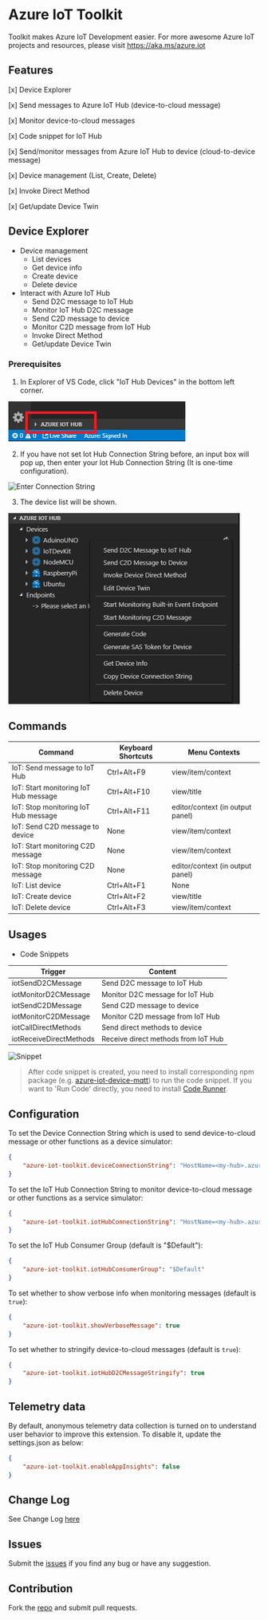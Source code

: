 # Azure IoT Toolkit

Toolkit makes Azure IoT Development easier. For more awesome Azure IoT projects and resources, please visit https://aka.ms/azure.iot

## Features

[x] Device Explorer

[x] Send messages to Azure IoT Hub (device-to-cloud message)

[x] Monitor device-to-cloud messages

[x] Code snippet for IoT Hub

[x] Send/monitor messages from Azure IoT Hub to device (cloud-to-device message)

[x] Device management (List, Create, Delete)

[x] Invoke Direct Method

[x] Get/update Device Twin


## Device Explorer

* Device management
    * List devices
    * Get device info
    * Create device
    * Delete device
* Interact with Azure IoT Hub
    * Send D2C message to IoT Hub
    * Monitor IoT Hub D2C message
    * Send C2D message to device
    * Monitor C2D message from IoT Hub
    * Invoke Direct Method
    * Get/update Device Twin

### Prerequisites

1. In Explorer of VS Code, click "IoT Hub Devices" in the bottom left corner.

![Click Device Explorer](images/device-explorer-click.png)

2. If you have not set Iot Hub Connection String before, an input box will pop up, then enter your Iot Hub Connection String (It is one-time configuration).

![Enter Connection String](images/enter-connection-string.png)

3. The device list will be shown.

![Device Explorer](images/device-explorer.png)

## Commands

| Command | Keyboard Shortcuts | Menu Contexts |
| --- | --- | --- |
| IoT: Send message to IoT Hub | Ctrl+Alt+F9 | view/item/context |
| IoT: Start monitoring IoT Hub message | Ctrl+Alt+F10 | view/title |
| IoT: Stop monitoring IoT Hub message | Ctrl+Alt+F11 | editor/context (in output panel) |
| IoT: Send C2D message to device | None | view/item/context |
| IoT: Start monitoring C2D message | None | view/item/context |
| IoT: Stop monitoring C2D message | None | editor/context (in output panel) |
| IoT: List device | Ctrl+Alt+F1 | None |
| IoT: Create device | Ctrl+Alt+F2 | view/title |
| IoT: Delete device | Ctrl+Alt+F3 | view/item/context |

## Usages

* Code Snippets

| Trigger | Content |
| ---- | ---- |
| iotSendD2CMessage | Send D2C message to IoT Hub |
| iotMonitorD2CMessage | Monitor D2C message for IoT Hub |
| iotSendC2DMessage | Send C2D message to device |
| iotMonitorC2DMessage | Monitor C2D message from IoT Hub |
| iotCallDirectMethods | Send direct methods to device |
| iotReceiveDirectMethods | Receive direct methods from IoT Hub |

![Snippet](images/snippet.gif)

> After code snippet is created, you need to install corresponding npm package (e.g. [azure-iot-device-mqtt](https://www.npmjs.com/package/azure-iot-device-mqtt)) to run the code snippet.
> If you want to 'Run Code' directly, you need to install [Code Runner](https://marketplace.visualstudio.com/items?itemName=formulahendry.code-runner).

## Configuration

To set the Device Connection String which is used to send device-to-cloud message or other functions as a device simulator:
```json
{
    "azure-iot-toolkit.deviceConnectionString": "HostName=<my-hub>.azure-devices.net;DeviceId=<known-device-id>;SharedAccessKey=<known-device-key>"
}
```

To set the IoT Hub Connection String to monitor device-to-cloud message or other functions as a service simulator:
```json
{
    "azure-iot-toolkit.iotHubConnectionString": "HostName=<my-hub>.azure-devices.net;SharedAccessKeyName=<my-policy>;SharedAccessKey=<my-policy-key>"
}
```

To set the IoT Hub Consumer Group (default is "$Default"):
```json
{
    "azure-iot-toolkit.iotHubConsumerGroup": "$Default"
}
```

To set whether to show verbose info when monitoring messages (default is `true`):
```json
{
    "azure-iot-toolkit.showVerboseMessage": true
}
```

To set whether to stringify device-to-cloud messages (default is `true`):
```json
{ 
    "azure-iot-toolkit.iotHubD2CMessageStringify": true
}
```

## Telemetry data
By default, anonymous telemetry data collection is turned on to understand user behavior to improve this extension. To disable it, update the settings.json as below:
```json
{
    "azure-iot-toolkit.enableAppInsights": false
}
```

## Change Log
See Change Log [here](CHANGELOG.md)

## Issues
Submit the [issues](https://github.com/Microsoft/vscode-azure-iot-toolkit/issues) if you find any bug or have any suggestion.

## Contribution
Fork the [repo](https://github.com/Microsoft/vscode-azure-iot-toolkit) and submit pull requests.